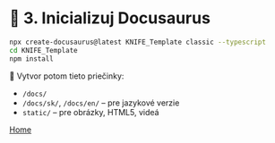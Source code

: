 # 🧰 3. Inicializuj Docusaurus

```bash
npx create-docusaurus@latest KNIFE_Template classic --typescript
cd KNIFE_Template
npm install
```

🧩 Vytvor potom tieto priečinky:

- `/docs/`
- `/docs/sk/`, `/docs/en/` – pre jazykové verzie
- `static/` – pre obrázky, HTML5, videá

[Home](../01-Instalacia-Docusaurus.md)